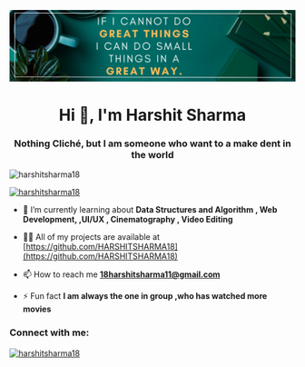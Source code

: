 ![MasterHead](https://github.com/HARSHITSHARMA18/HARSHITSHARMA18/blob/main/LINKED%20BANNER.png)
<h1 align="center">Hi 👋, I'm Harshit Sharma</h1>
<h3 align="center">Nothing Cliché, but I am someone who want to a make dent in the world</h3>

<p align="left"> <img src="https://komarev.com/ghpvc/?username=harshitsharma18&label=Profile%20views&color=0e75b6&style=flat" alt="harshitsharma18" /> </p>

<p align="left"> <a href="https://github.com/ryo-ma/github-profile-trophy"><img src="https://github-profile-trophy.vercel.app/?username=harshitsharma18" alt="harshitsharma18" /></a> </p>

- 🌱 I’m currently learning about **Data Structures and Algorithm , Web Development, ,UI/UX , Cinematography , Video Editing**

- 👨‍💻 All of my projects are available at [https://github.com/HARSHITSHARMA18](https://github.com/HARSHITSHARMA18)

- 📫 How to reach me **18harshitsharma11@gmail.com**

- ⚡ Fun fact **I am always the one in group ,who has watched more movies**

<h3 align="left">Connect with me:</h3>
<p align="left">
<a href="https://linkedin.com/in/harshitsharma18" target="blank"><img align="center" src="https://raw.githubusercontent.com/rahuldkjain/github-profile-readme-generator/master/src/images/icons/Social/linked-in-alt.svg" alt="harshitsharma18" height="30" width="40" /></a>
</p>






